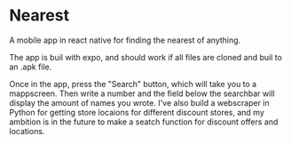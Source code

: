 # Nearest
A mobile app in react native for finding the nearest of anything.

The app is buil with expo, and should work if all files are cloned and buil to an .apk file.

Once in the app, press the "Search" button, which will take you to a mappscreen. Then write a number and the field below the searchbar will display the amount of names you wrote.
I've also build a webscraper in Python for getting store locaions for different discount stores, and my ambition is in the future to make a seatch function for discount offers and locations.
